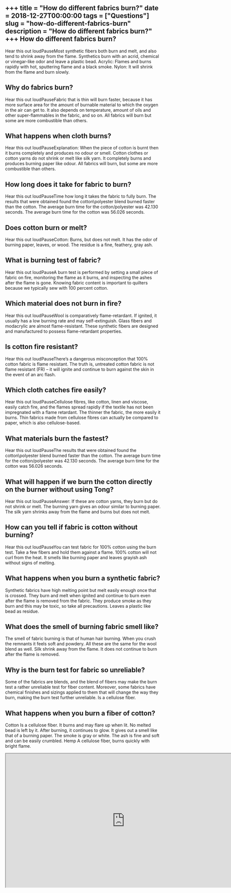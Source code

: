 +++
title = "How do different fabrics burn?"
date = 2018-12-27T00:00:00
tags = ["Questions"]
slug = "how-do-different-fabrics-burn"
description = "How do different fabrics burn?"
+++
How do different fabrics burn?
------------------------------

Hear this out loudPauseMost synthetic fibers both burn and melt, and also tend to shrink away from the flame. Synthetics burn with an acrid, chemical or vinegar-like odor and leave a plastic bead. Acrylic: Flames and burns rapidly with hot, sputtering flame and a black smoke. Nylon: It will shrink from the flame and burn slowly.

Why do fabrics burn?
--------------------

Hear this out loudPauseFabric that is thin will burn faster, because it has more surface area for the amount of burnable material to which the oxygen in the air can get to. It also depends on temperature, amount of oils and other super-flammables in the fabric, and so on. All fabrics will burn but some are more combustible than others.

What happens when cloth burns?
------------------------------

Hear this out loudPauseExplanation: When the piece of cotton is burnt then it burns completely and produces no odour or smell. Cotton clothes or cotton yarns do not shrink or melt like silk yarn. It completely burns and produces burning paper like odour. All fabrics will burn, but some are more combustible than others.

How long does it take for fabric to burn?
-----------------------------------------

Hear this out loudPauseTime how long it takes the fabric to fully burn. The results that were obtained found the cotton\\polyester blend burned faster than the cotton. The average burn time for the cotton/polyester was 42.130 seconds. The average burn time for the cotton was 56.026 seconds.

Does cotton burn or melt?
-------------------------

Hear this out loudPauseCotton: Burns, but does not melt. It has the odor of burning paper, leaves, or wood. The residue is a fine, feathery, gray ash.

What is burning test of fabric?
-------------------------------

Hear this out loudPauseA burn test is performed by setting a small piece of fabric on fire, monitoring the flame as it burns, and inspecting the ashes after the flame is gone. Knowing fabric content is important to quilters because we typically sew with 100 percent cotton.

Which material does not burn in fire?
-------------------------------------

Hear this out loudPauseWool is comparatively flame-retardant. If ignited, it usually has a low burning rate and may self-extinguish. Glass fibers and modacrylic are almost flame-resistant. These synthetic fibers are designed and manufactured to possess flame-retardant properties.

Is cotton fire resistant?
-------------------------

Hear this out loudPauseThere’s a dangerous misconception that 100% cotton fabric is flame resistant. The truth is, untreated cotton fabric is not flame resistant (FR) – it will ignite and continue to burn against the skin in the event of an arc flash.

Which cloth catches fire easily?
--------------------------------

Hear this out loudPauseCellulose fibres, like cotton, linen and viscose, easily catch fire, and the flames spread rapidly if the textile has not been impregnated with a flame retardant. The thinner the fabric, the more easily it burns. Thin fabrics made from cellulose fibres can actually be compared to paper, which is also cellulose-based.

What materials burn the fastest?
--------------------------------

Hear this out loudPauseThe results that were obtained found the cotton\\polyester blend burned faster than the cotton. The average burn time for the cotton/polyester was 42.130 seconds. The average burn time for the cotton was 56.026 seconds.

What will happen if we burn the cotton directly on the burner without using Tong?
---------------------------------------------------------------------------------

Hear this out loudPauseAnswer: If these are cotton yarns, they burn but do not shrink or melt. The burning yarn gives an odour similar to burning paper. The silk yarn shrinks away from the flame and burns but does not melt.

How can you tell if fabric is cotton without burning?
-----------------------------------------------------

Hear this out loudPauseYou can test fabric for 100% cotton using the burn test. Take a few fibers and hold them against a flame. 100% cotton will not curl from the heat. It smells like burning paper and leaves grayish ash without signs of melting.

What happens when you burn a synthetic fabric?
----------------------------------------------

Synthetic fabrics have high melting point but melt easily enough once that is crossed. They burn and melt when ignited and continue to burn even after the flame is removed from the fabric. They produce smoke as they burn and this may be toxic, so take all precautions. Leaves a plastic like bead as residue.

What does the smell of burning fabric smell like?
-------------------------------------------------

The smell of fabric burning is that of human hair burning. When you crush the remnants it feels soft and powdery. All these are the same for the wool blend as well. Silk shrink away from the flame. It does not continue to burn after the flame is removed.

Why is the burn test for fabric so unreliable?
----------------------------------------------

Some of the fabrics are blends, and the blend of fibers may make the burn test a rather unreliable test for fiber content. Moreover, some fabrics have chemical finishes and sizings applied to them that will change the way they burn, making the burn test further unreliable. Is a cellulose fiber.

What happens when you burn a fiber of cotton?
---------------------------------------------

Cotton Is a cellulose fiber. It burns and may flare up when lit. No melted bead is left by it. After burning, it continues to glow. It gives out a smell like that of a burning paper. The smoke is gray or white. The ash is fine and soft and can be easily crumbled. Hemp A cellulose fiber, burns quickly with bright flame.

<iframe allow="accelerometer; autoplay; clipboard-write; encrypted-media; gyroscope; picture-in-picture" allowfullscreen="" class="__youtube_prefs__  epyt-is-override  no-lazyload" data-no-lazy="1" data-origheight="433" data-origwidth="770" data-skipgform_ajax_framebjll="" height="433" id="_ytid_15317" loading="lazy" src="https://www.youtube.com/embed/xmKKvepQujo?enablejsapi=1&autoplay=0&cc_load_policy=0&cc_lang_pref=&iv_load_policy=1&loop=0&modestbranding=0&rel=1&fs=1&playsinline=0&autohide=2&theme=dark&color=red&controls=1&" title="YouTube player" width="770"></iframe>